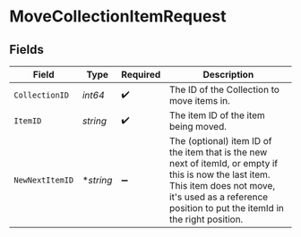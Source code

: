 # MoveCollectionItemRequest


## Fields

| Field                                                                                                                                                                                                         | Type                                                                                                                                                                                                          | Required                                                                                                                                                                                                      | Description                                                                                                                                                                                                   |
| ------------------------------------------------------------------------------------------------------------------------------------------------------------------------------------------------------------- | ------------------------------------------------------------------------------------------------------------------------------------------------------------------------------------------------------------- | ------------------------------------------------------------------------------------------------------------------------------------------------------------------------------------------------------------- | ------------------------------------------------------------------------------------------------------------------------------------------------------------------------------------------------------------- |
| `CollectionID`                                                                                                                                                                                                | *int64*                                                                                                                                                                                                       | :heavy_check_mark:                                                                                                                                                                                            | The ID of the Collection to move items in.                                                                                                                                                                    |
| `ItemID`                                                                                                                                                                                                      | *string*                                                                                                                                                                                                      | :heavy_check_mark:                                                                                                                                                                                            | The item ID of the item being moved.                                                                                                                                                                          |
| `NewNextItemID`                                                                                                                                                                                               | **string*                                                                                                                                                                                                     | :heavy_minus_sign:                                                                                                                                                                                            | The (optional) item ID of the item that is the new next of itemId, or empty if this is now the last item. This item does not move, it's used as a reference position to put the itemId in the right position. |